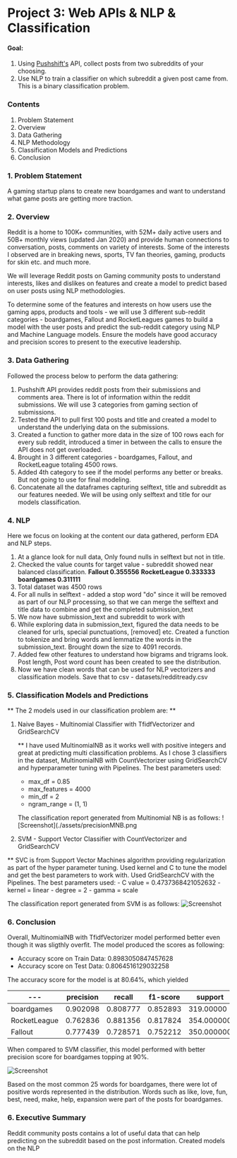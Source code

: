 # Project 3: Web APIs & NLP & Classification

#### Goal: 
1. Using [Pushshift's](https://github.com/pushshift/api) API,  collect posts from two subreddits of your choosing.
2. Use NLP to train a classifier on which subreddit a given post came from. This is a binary classification problem.


### Contents

1. Problem Statement
2. Overview
3. Data Gathering
4. NLP Methodology
5. Classification Models and Predictions
6. Conclusion


### 1. Problem Statement

A gaming startup plans to create new boardgames and want to understand what game posts are getting more traction.

### 2. Overview

Reddit is a home to 100K+ communities, with 52M+ daily active users and 50B+ monthly views (updated Jan 2020) and provide human connections to conversation, posts, comments on variety of interests. Some of the interests I observed are in breaking news, sports, TV fan theories, gaming, products for skin etc. and much more.

We will leverage Reddit posts on Gaming community posts to understand interests, likes and dislikes on features and create a model to predict based on user posts using NLP methodologies. 

To determine some of the features and interests on how users use the gaming apps, products and tools - we will use 3 different sub-reddit categories - boardgames, Fallout and RocketLeagues games to build a model with the user posts and predict the sub-reddit category using NLP and Machine Language models. Ensure the models have good accuracy and precision scores to present to the executive leadership.

### 3. Data Gathering

Followed the process below to perform the data gathering:
1. Pushshift API provides reddit posts from their submissions and comments area. There is lot of information within the reddit submissions. We will use 3 categories from gaming section of submissions.
2. Tested the API to pull first 100 posts and title and created a model to understand the underlying data on the submissions.
3. Created a function to gather more data in the size of 100 rows each for every sub reddit, introduced a timer in between the calls to ensure the API does not get overloaded.
4. Brought in 3 different categories - boardgames, Fallout, and RocketLeague totaling 4500 rows.
5. Added 4th category to see if the model performs any better or breaks. But not going to use for final modeling.
6. Concatenate all the dataframes capturing selftext, title and subreddit as our features needed. We will be using only selftext and title for our models classification.

### 4. NLP 

Here we focus on looking at the content our data gathered, perform EDA and NLP steps.

1. At a glance look for null data, Only found nulls in selftext but not in title.
2. Checked the value counts for target value - subreddit showed near balanced classification.
**Fallout         0.355556**
**RocketLeague    0.333333**
**boardgames      0.311111**
3. Total dataset was 4500 rows
4. For all nulls in selftext - added a stop word "do" since it will be removed as part of our NLP processing, so that we can merge the selftext and title data to combine and get the completed submission_text
5. We now have submission_text and subreddit to work with
6. While exploring data in submission_text, figured the data needs to be cleaned for urls, special punctuations, [removed] etc. Created a function to tokenize and bring words and lemmatize the words in the submission_text. Brought down the size to 4091 records.
7. Added few other features to understand how bigrams and trigrams look. Post length, Post word count has been created to see the distribution.
8. Now we have clean words that can be used for NLP vectorizers and classification models. Save that to csv - datasets/redditready.csv

### 5. Classification Models and Predictions

** The 2 models used in our classification problem are: **

1. Naive Bayes - Multinomial Classifier with TfidfVectorizer and GridSearchCV
   
   ** I have used MultinomialNB as it works well with positive integers and great at predicting multi classification problems. As I chose 3 classifiers in the dataset, MultinomialNB with CountVectorizer using GridSearchCV and hyperparameter tuning with Pipelines.
   The best parameters used:
    - max_df = 0.85
    - max_features = 4000
    - min_df = 2
    - ngram_range = (1, 1)
    
    The classification report generated from Multinomial NB is as follows:
    ![Screenshot](./assets/precisionMNB.png
    
2. SVM - Support Vector Classifier with CountVectorizer and GridSearchCV
  
  ** SVC is from Support Vector Machines algorithm providing regularization as part of the hyper parameter tuning. Used kernel and C to tune the model and get the best parameters to work with. Used GridSearchCV with the Pipelines.
  The best parameters used:
    - C value = 0.4737368421052632
    - kernel = linear
    - degree = 2
    - gamma = scale
  
   The classification report generated from SVM is as follows:
   ![Screenshot](./assets/precisionSVM.png)

### 6. Conclusion

Overall, MultinomialNB with TfidfVectorizer model performed better even though it was sligthly overfit. The model produced the scores as following:
- Accuracy score on Train Data: 0.8983050847457628
- Accuracy score on Test Data: 0.8064516129032258

The accuracy score for the model is at 80.64%, which yielded 

|---|precision|recall|f1-score|support|
|---|---|---|---|---|
|boardgames|0.902098|0.808777|0.852893|319.00000|
|RocketLeague|0.762836|0.881356|0.817824|354.000000|
|Fallout|0.777439|0.728571|0.752212|350.000000|

When compared to SVM classifier, this model performed with better precision score for boardgames topping at 90%.

![Screenshot](./assets/25commonboardgames.png)

Based on the most common 25 words for boardgames, there were lot of positive words represented in the distribution. Words such as like, love, fun, best, need, make, help, expansion were part of the posts for boardgames. 

### 6. Executive Summary

Reddit community posts contains a lot of useful data that can help predicting on the subreddit based on the post information. Created models on the NLP 






